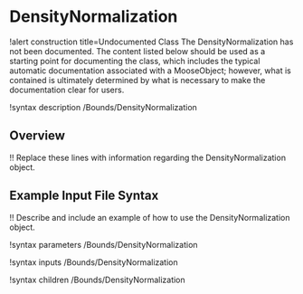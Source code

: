 # DensityNormalization

!alert construction title=Undocumented Class
The DensityNormalization has not been documented. The content listed below should be used as a starting point for
documenting the class, which includes the typical automatic documentation associated with a
MooseObject; however, what is contained is ultimately determined by what is necessary to make the
documentation clear for users.

!syntax description /Bounds/DensityNormalization

## Overview

!! Replace these lines with information regarding the DensityNormalization object.

## Example Input File Syntax

!! Describe and include an example of how to use the DensityNormalization object.

!syntax parameters /Bounds/DensityNormalization

!syntax inputs /Bounds/DensityNormalization

!syntax children /Bounds/DensityNormalization
